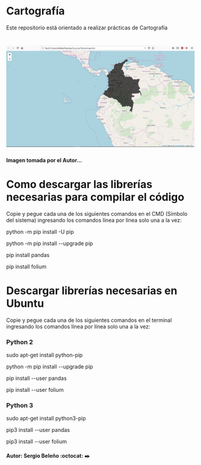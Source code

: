 # Cartografía
Este repositorio está orientado a realizar prácticas de Cartografía 

# <img src="Image.png" />

#### Imagen tomada por el Autor...

# Como descargar las librerías necesarias para compilar el código
Copie y pegue cada una de los siguientes comandos en el CMD (Símbolo del sistema) ingresando los comandos línea por línea solo una a la vez:

python -m pip install -U pip

python -m pip install --upgrade pip

pip install pandas

pip install folium

# Descargar librerías necesarias en Ubuntu
Copie y pegue cada una de los siguientes comandos en el terminal ingresando los comandos línea por línea solo una a la vez:

### Python 2

sudo apt-get install python-pip

python -m pip install --upgrade pip

pip install --user pandas

pip install --user folium

### Python 3

sudo apt-get install python3-pip

pip3 install --user pandas

pip3 install --user folium

####  

#### Autor: Sergio Beleño :octocat: ✒️
